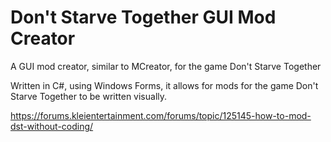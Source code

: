 # Don't Starve Together GUI Mod Creator
A GUI mod creator, similar to MCreator, for the game Don't Starve Together

Written in C#, using Windows Forms, it allows for mods for the game Don't Starve Together to be written visually.

https://forums.kleientertainment.com/forums/topic/125145-how-to-mod-dst-without-coding/
